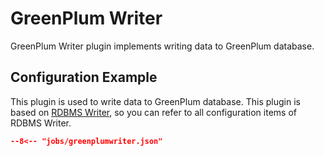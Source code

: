 # GreenPlum Writer

GreenPlum Writer plugin implements writing data to GreenPlum database.

## Configuration Example

This plugin is used to write data to GreenPlum database. This plugin is based on [RDBMS Writer](../rdbmswriter), so you can refer to all configuration items of RDBMS Writer.

```json
--8<-- "jobs/greenplumwriter.json"
```